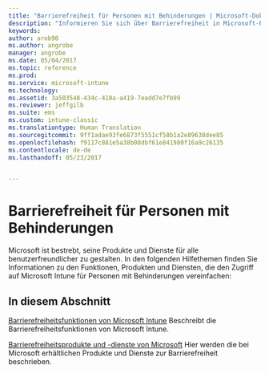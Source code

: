 ```yaml
---
title: "Barrierefreiheit für Personen mit Behinderungen | Microsoft-Dokumentation"
description: "Informieren Sie sich über Barrierefreiheit in Microsoft-Produkten."
keywords: 
author: arob98
ms.author: angrobe
manager: angrobe
ms.date: 05/04/2017
ms.topic: reference
ms.prod: 
ms.service: microsoft-intune
ms.technology: 
ms.assetid: 3a503548-434c-410a-a419-7eadd7e7fb99
ms.reviewer: jeffgilb
ms.suite: ems
ms.custom: intune-classic
ms.translationtype: Human Translation
ms.sourcegitcommit: 9ff1adae93fe6873f5551cf58b1a2e89638dee85
ms.openlocfilehash: f9117c881e5a38b08dbf61e841980f16a9c26135
ms.contentlocale: de-de
ms.lasthandoff: 05/23/2017


---
```


# <a name="accessibility-for-people-with-disabilities"></a>Barrierefreiheit für Personen mit Behinderungen
Microsoft ist bestrebt, seine Produkte und Dienste für alle benutzerfreundlicher zu gestalten. In den folgenden Hilfethemen finden Sie Informationen zu den Funktionen, Produkten und Diensten, die den Zugriff auf Microsoft Intune für Personen mit Behinderungen vereinfachen:

## <a name="in-this-section"></a>In diesem Abschnitt
[Barrierefreiheitsfunktionen von Microsoft Intune](accessibility-features-of-microsoft-intune.md) Beschreibt die Barrierefreiheitsfunktionen von Microsoft Intune.

[Barrierefreiheitsprodukte und -dienste von Microsoft](accessibility-products-and-services-from-microsoft.md) Hier werden die bei Microsoft erhältlichen Produkte und Dienste zur Barrierefreiheit beschrieben.

